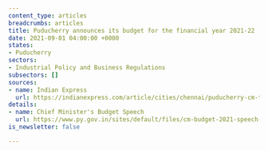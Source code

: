 ```yaml
---
content_type: articles
breadcrumbs: articles
title: Puducherry announces its budget for the financial year 2021-22
date: 2021-09-01 04:00:00 +0000
states:
- Puducherry
sectors:
- Industrial Policy and Business Regulations
subsectors: []
sources:
- name: Indian Express
  url: https://indianexpress.com/article/cities/chennai/puducherry-cm-tables-rs-9924-crore-budget-says-government-will-work-towards-100-literacy-7472469/
details:
- name: Chief Minister's Budget Speech
  url: https://www.py.gov.in/sites/default/files/cm-budget-2021-speech-english-final.pdf
is_newsletter: false

---
```

